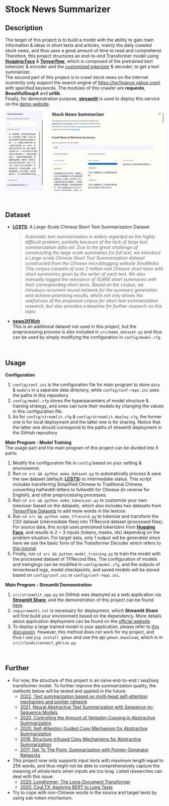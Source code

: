 # **Stock News Summarizer**

## **Description**
The target of this project is to build a model with the ability to gain main information & ideas in short texts and articles, mainly the daily crawled stock news, and thus save a great amount of time to read and comprehend. Therefore, this project structures an end-to-end Transformer model using [**Hugging Face**](https://huggingface.co/) & [**Tensorflow**](https://www.tensorflow.org/?hl=zh-tw), which is composed of the pretrained bert tokenizer & encoder and the [customized tokenizer](https://github.com/bobscchien/text-tokenizer) & decoder, to get a text summarizer. <br>
The second part of this project is to crawl stock news on the internet (currently only support the search engine of https://tw.finance.yahoo.com) with specified keywords. The modules of this crawler are **requests**, **BeautifulSoup4** and **urllib**. <br> 
Finally, for demonstration purpose, [**streamlit**](https://streamlit.io/) is used to deploy this service on the [demo website](https://share.streamlit.io/bobscchien/text-summarizer/src/streamlit_app.py).

![Application-Demo](reports/markdown/application-ui.png)

<br>

## **Dataset**

* [**LCSTS**](http://icrc.hitsz.edu.cn/Article/show/139.html): A Large-Scale Chinese Short Text Summarization Dataset <br> 
  >  _Automatic text summarization is widely regarded as the highly difficult problem, partially because of the lack of large text summarization data set. Due to the great challenge of constructing the large scale summaries for full text, we introduce a Large-scale Chinese Short Text Summarization dataset constructed from the Chinese microblogging website SinaWeibo. This corpus consists of over 2 million real Chinese short texts with short summaries given by the writer of each text. We also manually tagged the relevance of 10,666 short summaries with their corresponding short texts. Based on the corpus, we introduce recurrent neural network for the summary generation and achieve promising results, which not only shows the usefulness of the proposed corpus for short text summarization research, but also provides a baseline for further research on this topic._

* [**news2016zh**](https://github.com/brightmart/nlp_chinese_corpus) <br>
  This is an additional dataset not used in this project, but the preprocessing process is also included in `src/make_dataset.py` and thus can be used by simply modifying the configuration in `config/model.cfg`.

<br>

## **Usage**
**Configuration** <br>
1. `config/conf.ini` is the configuration file for main program to store `data` & `models` in a seperate data directory, while `config/conf-repo.ini` uses the paths in this repository. 
2. `config/model.cfg` stores the hyperparamters of model structure & training strategy, and ones can tune their models by changing the values in this configuration file. 
3. As for `config/streamlit.cfg` & `config/streamlit-deploy.cfg`, the former one is for local deployment and the latter one is for sharing. Notice that the latter one should correspond to the paths of streamlit deployment in the GitHub repository <br>

**Main Program - Model Training** <br>
The usage part and the main program of this project can be divided into 5 parts:
1. Modify the configuration file in `config` based on your setting & environemnt.
2. Run `cd src && python make_dataset.py` to automatically process & save the raw dataset (default: [**LCSTS**](http://icrc.hitsz.edu.cn/Article/show/139.html)) to intermediate status. This script includes transferring Simplified Chinese to Traditional Chinese, converting halfwidth letters to fullwidth for Chinese (in reverse for English), and other preprocessing processes. 
3. Run `cd src && python make_tokenizer.py` to customize your own tokenizer based on the datasets, which also includes two datasets from [TensorFlow Datasets](https://www.tensorflow.org/datasets/overview) to add more words in the lexicon.
4. Run `cd src && python make_tfrecord.py` to tokenize and transform the CSV dataset (intermediate files) into TFRecord dataset (processed files). For source data, this script uses pretrained tokenizers from [**Hugging Face**](https://huggingface.co/), and results in 2 ~ 3 inputs (tokens, masks, ids) depending on the problem situation. For target data, only 1 output will be generated since here we use the basic form of the Transformer Decoder which refers to [this tutorial](https://www.tensorflow.org/text/tutorials/transformer).
5. Finally, run `cd src && python model_training.py` to train the model with the processed dataset of TFRecord files. The configuration of models and traingings can be modified in `config/model.cfg`, and the outputs of tensorboard logs, model checkpoints, and saved models will be stored based on `config/conf.ini` or `config/conf-repo.ini`.

**Main Program - Streamlit Demonstration** <br>
1. `src/streamlit_app.py` on GitHub was deployed as a web application via [**Streamlit Share**](https://share.streamlit.io/), and the demonstration of this project can be found [here](https://share.streamlit.io/bobscchien/text-summarizer/src/streamlit_app.py).
2. `requirements.txt` is necessary for deployment, which **Streamlit Share** will first build your environment based on the dependency. More details about application deployment can be found on the [official website](https://docs.streamlit.io/streamlit-cloud/get-started/deploy-an-app).
3. To deploy a large trained model in your application, please refer to [this discussion](https://discuss.streamlit.io/t/how-to-download-large-model-files-to-the-sharing-app/7160/5). However, this method does not work for my project, and thus I use `pip install gdown` and use the api `gdown.download`, which is in `src/clouds/connect_gdrive.py`.

<br>

## **Further**
* For now, the structure of this project is an naive end-to-end / seq2seq transformer model. To further improve the summarization quality, the methods below will be tested and applied in the future:
  * [2022, Text summarization based on multi-head self-attention mechanism and pointer network](https://link.springer.com/article/10.1007/s40747-021-00527-2)
  * [2021, Neural Abstractive Text Summarization with Sequence-to-Sequence Models](https://dl.acm.org/doi/abs/10.1145/3419106)
  * [2020, Controlling the Amount of Verbatim Copying in Abstractive Summarization](https://arxiv.org/pdf/1911.10390.pdf)
  * [2020, Self-Attention Guided Copy Mechanism for Abstractive Summarization](https://aclanthology.org/2020.acl-main.125.pdf)
  * [2018, Structure-Infused Copy Mechanisms for Abstractive Summarization](https://aclanthology.org/C18-1146.pdf)
  * [2017, Get To The Point: Summarization with Pointer-Generator Networks](https://arxiv.org/abs/1704.04368)
* This project now only supports input texts with maximum length equal to 256 words, and thus might not be able to comprehensively capture the meaning of whole texts when inputs are too long. Listed researches can deal with this issue:
  * [2020, Longformer: The Long-Document Transformer](https://arxiv.org/abs/2004.05150)
  * [2020, CogLTX: Applying BERT to Long Texts](https://proceedings.neurips.cc/paper/2020/file/96671501524948bc3937b4b30d0e57b9-Paper.pdf)  
* Try to cope with non-Chinese words in the source and target texts by using sub-token mechanism.

<br>
